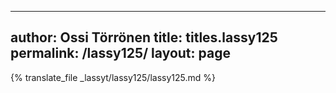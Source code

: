 
---
author: Ossi Törrönen
title: titles.lassy125
permalink: /lassy125/
layout: page
---
{% translate_file _lassyt/lassy125/lassy125.md %}